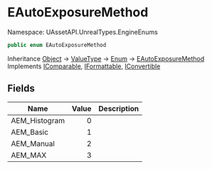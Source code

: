 # EAutoExposureMethod

Namespace: UAssetAPI.UnrealTypes.EngineEnums

```csharp
public enum EAutoExposureMethod
```

Inheritance [Object](https://docs.microsoft.com/en-us/dotnet/api/system.object) → [ValueType](https://docs.microsoft.com/en-us/dotnet/api/system.valuetype) → [Enum](https://docs.microsoft.com/en-us/dotnet/api/system.enum) → [EAutoExposureMethod](./uassetapi.unrealtypes.engineenums.eautoexposuremethod.md)<br>
Implements [IComparable](https://docs.microsoft.com/en-us/dotnet/api/system.icomparable), [IFormattable](https://docs.microsoft.com/en-us/dotnet/api/system.iformattable), [IConvertible](https://docs.microsoft.com/en-us/dotnet/api/system.iconvertible)

## Fields

| Name | Value | Description |
| --- | --: | --- |
| AEM_Histogram | 0 |  |
| AEM_Basic | 1 |  |
| AEM_Manual | 2 |  |
| AEM_MAX | 3 |  |
